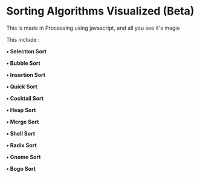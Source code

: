 # Sorting Algorithms Visualized (Beta)

This is made in Processing using javascript, and all you see it's magie

This include : 

 **• Selection Sort**

**• Bubble Sort**

**• Insertion Sort**

**• Quick Sort**

**• Cocktail Sort**

**• Heap Sort**

**• Merge Sort**

**• Shell Sort**

**• Radix Sort**

**• Gnome Sort**

**• Bogo Sort**